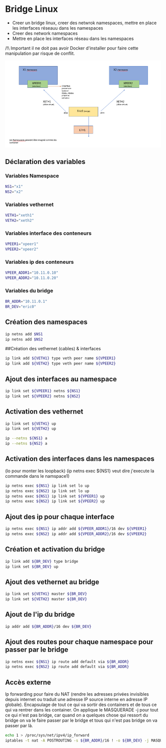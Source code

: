 # Bridge Linux

* Creer un bridge linux, creer des netwrok namespaces, mettre en place les interfaces réseauu dans les namespaces
* Creer des network namespaces
* Mettre en place les interfaces réseau dans les namespaces

/!\ Important il ne doit pas avoir Docker d'installer pour faire cette manipulation par risque de conflit.

![Schema](https://github.com/EricHarkat/Documentation/blob/main/Reseau.png?raw=true "Title")

## Déclaration des variables

### Variables Namespace
```bash
NS1="x1"
NS2="x2"
```

### Variables vethernet
```bash
VETH1="xeth1"
VETH2="xeth2"
```

### Variables interface des conteneurs
```bash
VPEER1="xpeer1"
VPEER2="xpeer2"
```

### Variables ip des conteneurs
```bash
VPEER_ADDR1="10.11.0.10"
VPEER_ADDR2="10.11.0.20"
```

### Variables du bridge
```bash
BR_ADDR="10.11.0.1"
BR_DEV="eric0"
```

## Création des namespaces
```bash
ip netns add $NS1
ip netns add $NS2
```


##Création des vethernet (cables) & interfaces
```bash
ip link add ${VETH1} type veth peer name ${VPEER1}
ip link add ${VETH2} type veth peer name ${VPEER2}
```

## Ajout des interfaces au namespace
```bash
ip link set ${VPEER1} netns ${NS1}
ip link set ${VPEER2} netns ${NS2}
```

## Activation des vethernet
```bash
ip link set ${VETH1} up
ip link set ${VETH2} up
```

```bash
ip --netns ${NS1} a
ip --netns ${NS2} a
```


## Activation des interfaces dans les namespaces
(lo pour monter les loopback) (ip netns exec ${NS1} veut dire j'execute la commande dans le namspace1)
```bash
ip netns exec ${NS1} ip link set lo up
ip netns exec ${NS2} ip link set lo up
ip netns exec ${NS1} ip link set ${VPEER1} up
ip netns exec ${NS2} ip link set ${VPEER2} up
```

## Ajout des ip pour chaque interface
```bash
ip netns exec ${NS1} ip addr add ${VPEER_ADDR1}/16 dev ${VPEER1}
ip netns exec ${NS2} ip addr add ${VPEER_ADDR2}/16 dev ${VPEER2}
```

## Création et activation du bridge
```bash
ip link add ${BR_DEV} type bridge
ip link set ${BR_DEV} up
```

## Ajout des vethernet au bridge
```bash
ip link set ${VETH1} master ${BR_DEV}
ip link set ${VETH2} master ${BR_DEV}
```

## Ajout de l'ip du bridge
```bash
ip addr add ${BR_ADDR}/16 dev ${BR_DEV}
```

## Ajout des routes pour chaque namespace pour passer par le bridge
```bash
ip netns exec ${NS1} ip route add default via ${BR_ADDR}
ip netns exec ${NS2} ip route add default via ${BR_ADDR}
```

## Accès externe 
Ip forwarding pour faire du NAT (rendre les adresses privées invisibles depuis internet ou traduit une adresse IP source interne en adresse IP globale).
Encapsulage de tout ce qui va sortir des containers et de tous ce qui va rentrer dans les container. On applique le MASQUERADE -j pour tout ce qui n'est pas bridge,
car quand on a quelques chose qui ressort du bridge on va le faire passer par le bridge et tous qui n'est pas bridge on va passer par là.

```bash
echo 1 > /proc/sys/net/ipv4/ip_forward
iptables -t nat -A POSTROUTING -s ${BR_ADDR}/16 ! -o ${BR_DEV} -j MASQUERADE
```

